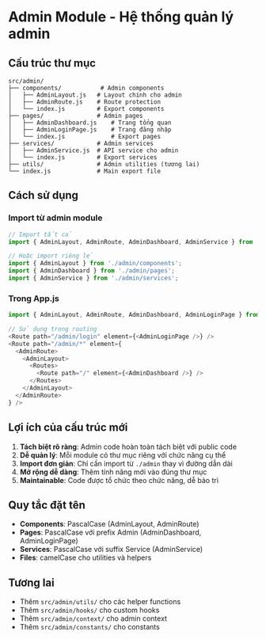 # Admin Module - Hệ thống quản lý admin

## Cấu trúc thư mục

```
src/admin/
├── components/           # Admin components
│   ├── AdminLayout.js   # Layout chính cho admin
│   ├── AdminRoute.js    # Route protection
│   └── index.js         # Export components
├── pages/               # Admin pages
│   ├── AdminDashboard.js    # Trang tổng quan
│   ├── AdminLoginPage.js    # Trang đăng nhập
│   └── index.js             # Export pages
├── services/            # Admin services
│   ├── AdminService.js  # API service cho admin
│   └── index.js         # Export services
├── utils/               # Admin utilities (tương lai)
└── index.js             # Main export file
```

## Cách sử dụng

### Import từ admin module
```javascript
// Import tất cả
import { AdminLayout, AdminRoute, AdminDashboard, AdminService } from './admin';

// Hoặc import riêng lẻ
import { AdminLayout } from './admin/components';
import { AdminDashboard } from './admin/pages';
import { AdminService } from './admin/services';
```

### Trong App.js
```javascript
import { AdminLayout, AdminRoute, AdminDashboard, AdminLoginPage } from './admin';

// Sử dụng trong routing
<Route path="/admin/login" element={<AdminLoginPage />} />
<Route path="/admin/*" element={
  <AdminRoute>
    <AdminLayout>
      <Routes>
        <Route path="/" element={<AdminDashboard />} />
      </Routes>
    </AdminLayout>
  </AdminRoute>
} />
```

## Lợi ích của cấu trúc mới

1. **Tách biệt rõ ràng**: Admin code hoàn toàn tách biệt với public code
2. **Dễ quản lý**: Mỗi module có thư mục riêng với chức năng cụ thể
3. **Import đơn giản**: Chỉ cần import từ `./admin` thay vì đường dẫn dài
4. **Mở rộng dễ dàng**: Thêm tính năng mới vào đúng thư mục
5. **Maintainable**: Code được tổ chức theo chức năng, dễ bảo trì

## Quy tắc đặt tên

- **Components**: PascalCase (AdminLayout, AdminRoute)
- **Pages**: PascalCase với prefix Admin (AdminDashboard, AdminLoginPage)
- **Services**: PascalCase với suffix Service (AdminService)
- **Files**: camelCase cho utilities và helpers

## Tương lai

- Thêm `src/admin/utils/` cho các helper functions
- Thêm `src/admin/hooks/` cho custom hooks
- Thêm `src/admin/context/` cho admin context
- Thêm `src/admin/constants/` cho constants
